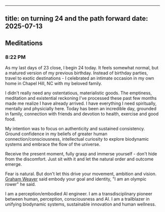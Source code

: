 

---
title: on turning 24 and the path forward
date: 2025-07-13
---

## Meditations

### 8:22 PM
As my last days of 23 close, I begin 24 today. It feels somewhat normal, but a matured version of my previous birthday. Instead of birthday parties, travel to exotic destinations - I celebrated an intimate occasion in my own home in Chapel Hill, NC with my beloved family. 

I didn't really need any ostentatious, materialistic goods. The emptiness, meditation and existential reckoning I've processed these past few months made me realize I have already arrived. I have everything I need spiritually, mentally and physicially here. Today has been an incredible day, grounded in family, connection with friends and devotion to health, exercise and good food. 

My intention was to focus on authenticity and sustained consistency. Ground confidence in my beliefs of greater human connection/consciousness, intellectual curiosity to explore biodynamic systems and embrace the flow of the universe. 

Receive the present moment, fully grasp and immerse yourself - don't hide from the discomfort. Just sit with it and let the natural order and outcome emerge. 

Fear is natural. But don't let this drive your movement, ambition and vision. 
[Graham Weaver](https://www.youtube.com/watch?v=0SQor2z2QAU&t=215s&ab_channel=StanfordGraduateSchoolofBusiness) said embody your goal and identity, "I am an olympic rower" he said.  

I am a perception/embodied AI engineer.
I am a transdisciplinary pioneer between human, perception, consciousness and AI. 
I am a trailblazer in unifying biodynamic systems, sustainable innovation and human wellness. 